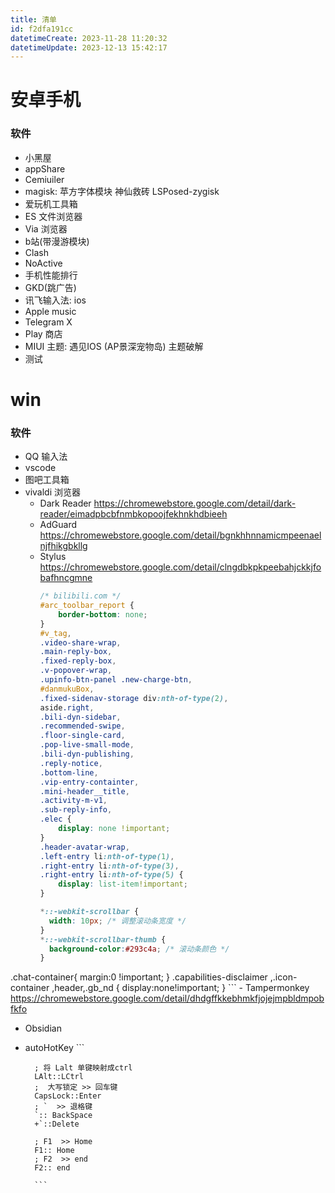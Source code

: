 ```yaml
---
title: 清单
id: f2dfa191cc
datetimeCreate: 2023-11-28 11:20:32
datetimeUpdate: 2023-12-13 15:42:17
---
```


# 安卓手机
### 软件
- 小黑屋
- appShare
- Cemiuiler
- magisk: 苹方字体模块 神仙救砖 LSPosed-zygisk 
- 爱玩机工具箱
- ES 文件浏览器
- Via 浏览器
- b站(带漫游模块)
- Clash
- NoActive
- 手机性能排行
- GKD(跳广告)
- 讯飞输入法: ios
- Apple music
- Telegram X
- Play 商店
- MIUI 主题: 遇见IOS (AP景深宠物岛) 主题破解
- 测试

# win
### 软件
- QQ 输入法
- vscode
- 图吧工具箱
- vivaldi 浏览器
	- Dark Reader https://chromewebstore.google.com/detail/dark-reader/eimadpbcbfnmbkopoojfekhnkhdbieeh
	- AdGuard https://chromewebstore.google.com/detail/bgnkhhnnamicmpeenaelnjfhikgbkllg
	- Stylus https://chromewebstore.google.com/detail/clngdbkpkpeebahjckkjfobafhncgmne
		```css
		/* bilibili.com */
		#arc_toolbar_report {
		    border-bottom: none;
		}
		#v_tag,
		.video-share-wrap,
		.main-reply-box,
		.fixed-reply-box,
		.v-popover-wrap,
		.upinfo-btn-panel .new-charge-btn,
		#danmukuBox,
		.fixed-sidenav-storage div:nth-of-type(2),
		aside.right,
		.bili-dyn-sidebar,
		.recommended-swipe,
		.floor-single-card,
		.pop-live-small-mode,
		.bili-dyn-publishing,
		.reply-notice,
		.bottom-line,
		.vip-entry-containter,
		.mini-header__title,
		.activity-m-v1,
		.sub-reply-info,
		.elec {
		    display: none !important;
		}
		.header-avatar-wrap,
		.left-entry li:nth-of-type(1),
		.right-entry li:nth-of-type(3),
		.right-entry li:nth-of-type(5) {
		    display: list-item!important;
		}
		
		*::-webkit-scrollbar {
		  width: 10px; /* 调整滚动条宽度 */
		}
		*::-webkit-scrollbar-thumb {
		  background-color:#293c4a; /* 滚动条颜色 */
		}

.chat-container{
        margin:0 !important;
}
.capabilities-disclaimer
,.icon-container
,header,.gb_nd
{
    display:none!important;
}
		```
	- Tampermonkey https://chromewebstore.google.com/detail/dhdgffkkebhmkfjojejmpbldmpobfkfo
- Obsidian
- autoHotKey
		```
		
		; 将 Lalt 单键映射成ctrl
		LAlt::LCtrl
		;  大写锁定 >> 回车键 
		CapsLock::Enter
		; `  >> 退格键
		`:: BackSpace
		+`::Delete
		 
		; F1  >> Home
		F1:: Home
		; F2  >> end
		F2:: end
		
		```
